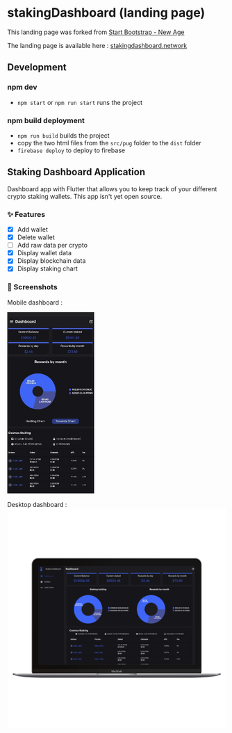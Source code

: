 # stakingDashboard (landing page)

This landing page was forked from [Start Bootstrap - New Age](https://startbootstrap.com/theme/new-age/)

The landing page is available here : [stakingdashboard.network](https://stakingdashboard.network/)

## Development

### npm dev

* `npm start` or `npm run start` runs the project

### npm build deployment

* `npm run build` builds the project 
* copy the two html files from the `src/pug` folder to the `dist` folder
* `firebase deploy` to deploy to firebase

## Staking Dashboard Application

Dashboard app with Flutter that allows you to keep track of your different crypto staking wallets. This app isn't yet open source.

### ✨ Features

- [x] Add wallet
- [x] Delete wallet
- [ ] Add raw data per crypto
- [x] Display wallet data
- [x] Display blockchain data
- [x] Display staking chart

### 📸 Screenshots

Mobile dashboard :

<img src="https://raw.githubusercontent.com/ronanren/stakingDashboardLandingPage/master/src/assets/img/dashboardMobile.jpg?token=GHSAT0AAAAAAB35CIYY2F2DG27YG7TNKTWWZBJVQCQ" width="200px">

Desktop dashboard :
<img src="https://raw.githubusercontent.com/ronanren/stakingDashboardLandingPage/master/src/assets/img/dashboardDesktop.png?token=GHSAT0AAAAAAB35CIYYQEQHEFLFEQF7JNKSZBJVRBQ" width="1000px">
